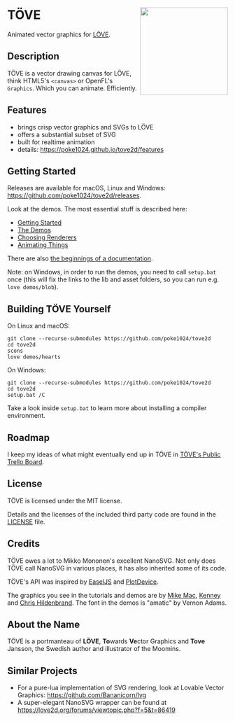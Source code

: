 # TÖVE <img align="right" src="https://github.com/poke1024/tove2d/blob/master/docs/tutorials/images/tovelogo.png" height="200">
Animated vector graphics for [LÖVE](https://love2d.org/).

## Description
TÖVE is a vector drawing canvas for LÖVE, think HTML5's `<canvas>` or  OpenFL's `Graphics`. Which you can animate. Efficiently.

## Features
* brings crisp vector graphics and SVGs to LÖVE
* offers a substantial subset of SVG
* built for realtime animation
* details: https://poke1024.github.io/tove2d/features

## Getting Started
Releases are available for macOS, Linux and Windows: https://github.com/poke1024/tove2d/releases.

Look at the demos. The most essential stuff is described here:

* [Getting Started](docs/tutorials/Getting_Started.md)
* [The Demos](docs/tutorials/Demos.md)
* [Choosing Renderers](docs/tutorials/Renderers.md)
* [Animating Things](docs/tutorials/Animation.md)

There are also [the beginnings of a documentation](https://poke1024.github.io/tove2d/).

Note: on Windows, in order to run the demos, you need to call `setup.bat` once (this
will fix the links to the lib and asset folders, so you can run e.g. `love demos/blob`).

## Building TÖVE Yourself

On Linux and macOS:

```
git clone --recurse-submodules https://github.com/poke1024/tove2d
cd tove2d
scons
love demos/hearts
```

On Windows:

```
git clone --recurse-submodules https://github.com/poke1024/tove2d
cd tove2d
setup.bat /C
```

Take a look inside `setup.bat` to learn more about installing a compiler environment.

## Roadmap

I keep my ideas of what might eventually end up in TÖVE in [TÖVE's Public Trello Board](https://trello.com/b/p5nWCZVC/t%C3%B6ve).

## License
TÖVE is licensed under the MIT license.

Details and the licenses of the included third party code are found in the [LICENSE](https://github.com/poke1024/tove2d/blob/master/LICENSE) file.

## Credits
TÖVE owes a lot to Mikko Mononen's excellent NanoSVG. Not only does TÖVE call NanoSVG in various places, it has also inherited some of its code.

TÖVE's API was inspired by [EaselJS](https://www.createjs.com/easeljs) and [PlotDevice](https://plotdevice.io/PlotDevice).

The graphics you see in the tutorials and demos are by [Mike Mac](https://mikemac2d.itch.io), [Kenney](https://kenney.nl/) and [Chris Hildenbrand](https://2dgameartguru.com/). The font in the demos is "amatic" by Vernon Adams. 

## About the Name
TÖVE is a portmanteau of **LÖVE**, **To**wards **Ve**ctor Graphics and **Tove** Jansson, the Swedish author and illustrator of the Moomins.

## Similar Projects
* For a pure-lua implementation of SVG rendering, look at Lovable Vector Graphics: https://github.com/Bananicorn/lvg
* A super-elegant NanoSVG wrapper can be found at https://love2d.org/forums/viewtopic.php?f=5&t=86419
